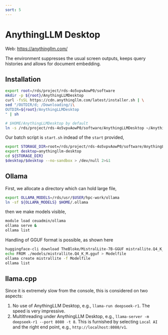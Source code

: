 ```yaml
---
sort: 5
---
```


# AnythingLLM Desktop

Web: <https://anythingllm.com/>

The environment suppresses the usual screen outputs, keeps query histories and allows for document embedding.

## Installation

```bash
export root=/rds/project/rds-4o5vpvAowP0/software
mkdir -p ${root}/AnythingLLMDesktop
curl -fsSL https://cdn.anythingllm.com/latest/installer.sh | \
sed "/OUTDIR/d; /Downloading/i\
OUTDIR=${root}/AnythingLLMDesktop
" | sh

# $HOME/AnythingLLMDesktop by default
ln -s /rds/project/rds-4o5vpvAowP0/software/AnythingLLMDesktop ~/AnythingLLMDesktop
```

Our batch script is `start.sh` indead of the `start` provided,

```bash
export STORAGE_DIR=root=/rds/project/rds-4o5vpvAowP0/software/AnythingLLMDesktop
export desktop=anythingllm-desktop
cd ${STORAGE_DIR}
$desktop/$desktop --no-sandbox > /dev/null 2>&1
```

## Ollama

First, we allocate a directory which can hold large file,

```bash
export OLLAMA_MODELS=/rds/usr/$USER/hpc-work/ollama
ln -sf ${OLLAMA_MODELS} $HOME/.ollama
```

then we make models visible,

```bash
module load ceuadmin/ollama
ollama serve &
ollama list
```

Handling of GGUF format is possible, as shown here

```bash
huggingface-cli download TheBloke/MistralLite-7B-GGUF mistrallite.Q4_K_M.gguf --local-dir ./models
echo FROM ./models/mistrallite.Q4_K_M.gguf > Modelfile
ollama create mistrallite -f Modelfile
ollama list
```

## llama.cpp

Since it is extremely slow from the console, this is considered on two aspects:

1. No use of AnythingLLM Desktop, e.g., `llama-run deepseek-r1`. The speed is very impressive.
2. Multithreading under AnythingLLM Desktop, e.g., `llama-server -m deepseek-r1 --port 8080 -t 8`. This is furnished by selecting `Local AI` and the right end point, e.g., `http://localhost:8080/v1`.
